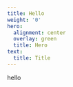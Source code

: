 ```yaml
---
title: Hello
weight: '0'
hero:
  alignment: center
  overlay: green
  title: Hero
text:
  title: Title
---
```

hello

